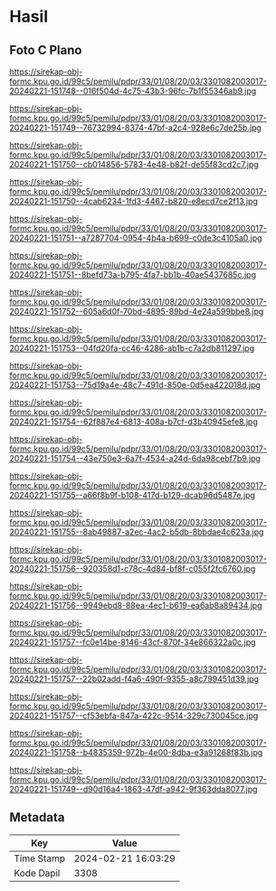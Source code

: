 # Hasil

## Foto C Plano

https://sirekap-obj-formc.kpu.go.id/99c5/pemilu/pdpr/33/01/08/20/03/3301082003017-20240221-151748--016f504d-4c75-43b3-96fc-7b1f55346ab9.jpg

https://sirekap-obj-formc.kpu.go.id/99c5/pemilu/pdpr/33/01/08/20/03/3301082003017-20240221-151749--76732994-8374-47bf-a2c4-928e6c7de25b.jpg

https://sirekap-obj-formc.kpu.go.id/99c5/pemilu/pdpr/33/01/08/20/03/3301082003017-20240221-151750--cb014856-5783-4e48-b82f-de55f83cd2c7.jpg

https://sirekap-obj-formc.kpu.go.id/99c5/pemilu/pdpr/33/01/08/20/03/3301082003017-20240221-151750--4cab6234-1fd3-4467-b820-e8ecd7ce2f13.jpg

https://sirekap-obj-formc.kpu.go.id/99c5/pemilu/pdpr/33/01/08/20/03/3301082003017-20240221-151751--a7287704-0954-4b4a-b699-c0de3c4105a0.jpg

https://sirekap-obj-formc.kpu.go.id/99c5/pemilu/pdpr/33/01/08/20/03/3301082003017-20240221-151751--8befd73a-b795-4fa7-bb1b-40ae5437685c.jpg

https://sirekap-obj-formc.kpu.go.id/99c5/pemilu/pdpr/33/01/08/20/03/3301082003017-20240221-151752--605a6d0f-70bd-4895-89bd-4e24a599bbe8.jpg

https://sirekap-obj-formc.kpu.go.id/99c5/pemilu/pdpr/33/01/08/20/03/3301082003017-20240221-151753--04fd20fa-cc46-4286-ab1b-c7a2db811297.jpg

https://sirekap-obj-formc.kpu.go.id/99c5/pemilu/pdpr/33/01/08/20/03/3301082003017-20240221-151753--75d19a4e-48c7-491d-850e-0d5ea422018d.jpg

https://sirekap-obj-formc.kpu.go.id/99c5/pemilu/pdpr/33/01/08/20/03/3301082003017-20240221-151754--62f887e4-6813-408a-b7cf-d3b40945efe8.jpg

https://sirekap-obj-formc.kpu.go.id/99c5/pemilu/pdpr/33/01/08/20/03/3301082003017-20240221-151754--43e750e3-6a7f-4534-a24d-6da98cebf7b9.jpg

https://sirekap-obj-formc.kpu.go.id/99c5/pemilu/pdpr/33/01/08/20/03/3301082003017-20240221-151755--a66f8b9f-b108-417d-b129-dcab96d5487e.jpg

https://sirekap-obj-formc.kpu.go.id/99c5/pemilu/pdpr/33/01/08/20/03/3301082003017-20240221-151755--8ab49887-a2ec-4ac2-b5db-8bbdae4c623a.jpg

https://sirekap-obj-formc.kpu.go.id/99c5/pemilu/pdpr/33/01/08/20/03/3301082003017-20240221-151756--920358d1-c78c-4d84-bf8f-c055f2fc6760.jpg

https://sirekap-obj-formc.kpu.go.id/99c5/pemilu/pdpr/33/01/08/20/03/3301082003017-20240221-151756--9949ebd8-88ea-4ec1-b619-ea6ab8a89434.jpg

https://sirekap-obj-formc.kpu.go.id/99c5/pemilu/pdpr/33/01/08/20/03/3301082003017-20240221-151757--fc0e14be-8146-43cf-870f-34e866322a0c.jpg

https://sirekap-obj-formc.kpu.go.id/99c5/pemilu/pdpr/33/01/08/20/03/3301082003017-20240221-151757--22b02add-f4a6-490f-9355-a8c799451d39.jpg

https://sirekap-obj-formc.kpu.go.id/99c5/pemilu/pdpr/33/01/08/20/03/3301082003017-20240221-151757--cf53ebfa-847a-422c-9514-329c730045ce.jpg

https://sirekap-obj-formc.kpu.go.id/99c5/pemilu/pdpr/33/01/08/20/03/3301082003017-20240221-151758--b4835359-972b-4e00-8dba-e3a91268f83b.jpg

https://sirekap-obj-formc.kpu.go.id/99c5/pemilu/pdpr/33/01/08/20/03/3301082003017-20240221-151749--d90d16a4-1863-47df-a942-9f363dda8077.jpg


## Metadata

| Key        | Value               |
| ---------- | ------------------- |
| Time Stamp | 2024-02-21 16:03:29 |
| Kode Dapil | 3308                |



